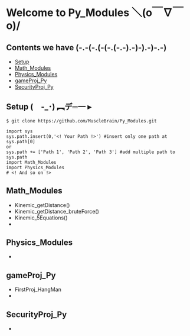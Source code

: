 # Welcome to Py_Modules   ＼(o￣∇￣o)/

## Contents we have   (-.-(-.(-(-.(-.-).-)-).-)-.-)
* [Setup](#Setup)
* [Math_Modules](#Math_Modules)
* [Physics_Modules](#Physics_Modules)
* [gameProj_Py](#gameProj_Py)
* [SecurityProj_Py](#SecurityProj_Py)

## Setup (　-_･) ︻デ═一  ▸   
```
$ git clone https://github.com/MuscleBrain/Py_Modules.git
```
```
import sys
sys.path.insert(0,'<! Your Path !>') #insert only one path at sys.path[0]
or 
sys.path += ['Path 1', 'Path 2', 'Path 3'] #add multiple path to sys.path
import Math_Modules
import Physics_Modules
# <! And so on !>
```

## Math_Modules
* Kinemic_getDistance()
* Kinemic_getDistance_bruteForce()
* Kinemic_5Equations()
* 

## Physics_Modules
* 

## gameProj_Py
* FirstProj_HangMan
* 

## SecurityProj_Py
* 

